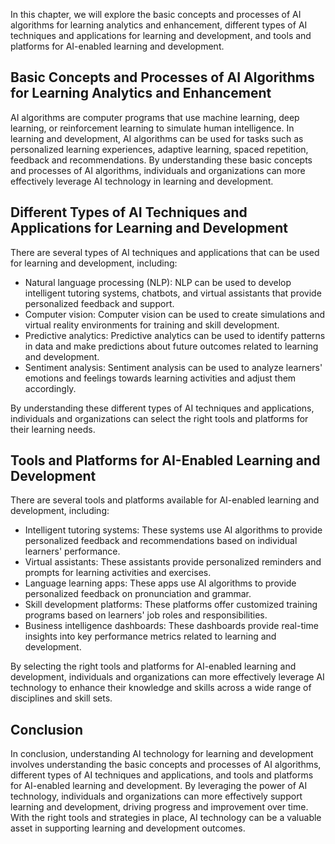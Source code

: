 

In this chapter, we will explore the basic concepts and processes of AI algorithms for learning analytics and enhancement, different types of AI techniques and applications for learning and development, and tools and platforms for AI-enabled learning and development.

Basic Concepts and Processes of AI Algorithms for Learning Analytics and Enhancement
------------------------------------------------------------------------------------

AI algorithms are computer programs that use machine learning, deep learning, or reinforcement learning to simulate human intelligence. In learning and development, AI algorithms can be used for tasks such as personalized learning experiences, adaptive learning, spaced repetition, feedback and recommendations. By understanding these basic concepts and processes of AI algorithms, individuals and organizations can more effectively leverage AI technology in learning and development.

Different Types of AI Techniques and Applications for Learning and Development
------------------------------------------------------------------------------

There are several types of AI techniques and applications that can be used for learning and development, including:

* Natural language processing (NLP): NLP can be used to develop intelligent tutoring systems, chatbots, and virtual assistants that provide personalized feedback and support.
* Computer vision: Computer vision can be used to create simulations and virtual reality environments for training and skill development.
* Predictive analytics: Predictive analytics can be used to identify patterns in data and make predictions about future outcomes related to learning and development.
* Sentiment analysis: Sentiment analysis can be used to analyze learners' emotions and feelings towards learning activities and adjust them accordingly.

By understanding these different types of AI techniques and applications, individuals and organizations can select the right tools and platforms for their learning needs.

Tools and Platforms for AI-Enabled Learning and Development
-----------------------------------------------------------

There are several tools and platforms available for AI-enabled learning and development, including:

* Intelligent tutoring systems: These systems use AI algorithms to provide personalized feedback and recommendations based on individual learners' performance.
* Virtual assistants: These assistants provide personalized reminders and prompts for learning activities and exercises.
* Language learning apps: These apps use AI algorithms to provide personalized feedback on pronunciation and grammar.
* Skill development platforms: These platforms offer customized training programs based on learners' job roles and responsibilities.
* Business intelligence dashboards: These dashboards provide real-time insights into key performance metrics related to learning and development.

By selecting the right tools and platforms for AI-enabled learning and development, individuals and organizations can more effectively leverage AI technology to enhance their knowledge and skills across a wide range of disciplines and skill sets.

Conclusion
----------

In conclusion, understanding AI technology for learning and development involves understanding the basic concepts and processes of AI algorithms, different types of AI techniques and applications, and tools and platforms for AI-enabled learning and development. By leveraging the power of AI technology, individuals and organizations can more effectively support learning and development, driving progress and improvement over time. With the right tools and strategies in place, AI technology can be a valuable asset in supporting learning and development outcomes.
